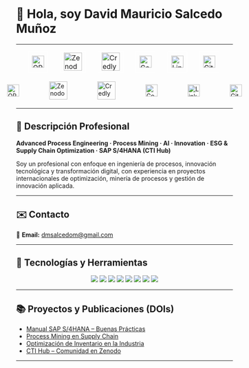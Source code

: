 # 👋 Hola, soy David Mauricio Salcedo Muñoz  

---
<table align="center" style="border-collapse:separate; border-spacing:28px 0; border:none;">
  <tr>
    <td style="border:1px solid #ffffff; background:transparent;">
      <a href="https://orcid.org/0009-0004-8289-2432" target="_blank" style="text-decoration:none; border:0; outline:none;">
        <img src="https://cdn.simpleicons.org/orcid/A6CE39" alt="ORCID" width="28" height="28" style="display:block; border:0; background:transparent;"/>
      </a>
    </td>
    <td style="border:1px solid #ffffff; background:transparent;">
      <a href="https://zenodo.org/communities/sti-hub-ai-processmining-supplychain-esg/" target="_blank" style="text-decoration:none; border:0; outline:none;">
        <img src="https://cdn.simpleicons.org/zenodo/1682D4" alt="Zenodo" width="42" height="42" style="display:block; border:0; background:transparent;"/>
      </a>
    </td>
    <td style="border:1px solid #ffffff; background:transparent;">
      <a href="https://www.credly.com/users/dmsalcedom" target="_blank" style="text-decoration:none; border:0; outline:none;">
        <img src="https://cdn.simpleicons.org/credly/FF6B00" alt="Credly" width="42" height="42" style="display:block; border:0; background:transparent;"/>
      </a>
    </td>
    <td style="border:1px solid #ffffff; background:transparent;">
      <a href="https://www.coursera.org/user/897e9a6b058fed73e715753d465de838" target="_blank" style="text-decoration:none; border:0; outline:none;">
        <img src="https://cdn.simpleicons.org/coursera/0056D2" alt="Coursera" width="28" height="28" style="display:block; border:0; background:transparent;"/>
      </a>
    </td>
    <td style="border:1px solid #ffffff; background:transparent;">
      <a href="https://www.linkedin.com/in/dm-slcm06/" target="_blank" style="text-decoration:none; border:0; outline:none;">
        <img src="https://cdn-icons-png.flaticon.com/512/174/174857.png" alt="LinkedIn" width="28" height="28" style="display:block; border:0; background:transparent;"/>
      </a>
    </td>
    <td style="border:1px solid #ffffff; background:transparent;">
      <a href="https://github.com/dmsalcedom" target="_blank" style="text-decoration:none; border:0; outline:none;">
        <img src="https://cdn.simpleicons.org/github/181717" alt="GitHub" width="28" height="28" style="display:block; border:0; background:transparent;"/>
      </a>
    </td>
  </tr>
</table>


<div style="display:flex; justify-content:center; align-items:center; gap:70px; margin:20px 0;">
  <a href="https://orcid.org/0009-0004-8289-2432" target="_blank" style="display:inline-block; text-decoration:none;">
    <img src="https://cdn.simpleicons.org/orcid/A6CE39" alt="ORCID" width="28" height="28" style="border:0;"/>
  </a>
  <a href="https://zenodo.org/communities/sti-hub-ai-processmining-supplychain-esg/" target="_blank" style="display:inline-block; text-decoration:none;">
    <img src="https://cdn.simpleicons.org/zenodo/1682D4" alt="Zenodo" width="42" height="42" style="border:0;"/>
  </a>
  <a href="https://www.credly.com/users/dmsalcedom" target="_blank" style="display:inline-block; text-decoration:none;">
    <img src="https://cdn.simpleicons.org/credly/FF6B00" alt="Credly" width="42" height="42" style="border:0;"/>
  </a>
  <a href="https://www.coursera.org/user/897e9a6b058fed73e715753d465de838" target="_blank" style="display:inline-block; text-decoration:none;">
    <img src="https://cdn.simpleicons.org/coursera/0056D2" alt="Coursera" width="28" height="28" style="border:0;"/>
  </a>
  <a href="https://www.linkedin.com/in/dm-slcm06/" target="_blank" style="display:inline-block; text-decoration:none;">
    <img src="https://cdn-icons-png.flaticon.com/512/174/174857.png" alt="LinkedIn" width="28" height="28" style="border:0;"/>
  </a>
  <a href="https://github.com/dmsalcedom" target="_blank" style="display:inline-block; text-decoration:none;">
    <img src="https://cdn.simpleicons.org/github/181717" alt="GitHub" width="28" height="28" style="border:0;"/>
  </a>
</div>








---

## 🧾 Descripción Profesional  
**Advanced Process Engineering · Process Mining · AI · Innovation · ESG & Supply Chain Optimization · SAP S/4HANA (CTI Hub)**  

Soy un profesional con enfoque en ingeniería de procesos, innovación tecnológica y transformación digital, con experiencia en proyectos internacionales de optimización, minería de procesos y gestión de innovación aplicada.

---

## ✉️ Contacto  
📩 **Email:** dmsalcedom@gmail.com  

---

## 🚀 Tecnologías y Herramientas  

<p align="center">
  <img src="https://img.shields.io/badge/Python-3776AB?logo=python&logoColor=white" />
  <img src="https://img.shields.io/badge/MATLAB-orange?logo=mathworks&logoColor=white" />
  <img src="https://img.shields.io/badge/Celonis-2E74B5?logo=celonis&logoColor=white" />
  <img src="https://img.shields.io/badge/TensorFlow-FF6F00?logo=tensorflow&logoColor=white" />
  <img src="https://img.shields.io/badge/Docker-2496ED?logo=docker&logoColor=white" />
  <img src="https://img.shields.io/badge/Kubernetes-326CE5?logo=kubernetes&logoColor=white" />
  <img src="https://img.shields.io/badge/SAP-0FAAFF?logo=sap&logoColor=white" />
  <img src="https://img.shields.io/badge/Power%20BI-F2C811?logo=powerbi&logoColor=black" />
</p>

---

## 📚 Proyectos y Publicaciones (DOIs)
- [Manual SAP S/4HANA – Buenas Prácticas](https://doi.org/10.5281/zenodo.1234567)  
- [Process Mining en Supply Chain](https://doi.org/10.48550/arXiv.2401.00001)  
- [Optimización de Inventario en la Industria](https://doi.org/10.5281/zenodo.9876643)  
- [CTI Hub – Comunidad en Zenodo](https://zenodo.org/communities/sti-hub-ai-processmining-supplychain-esg/)  

---



